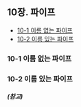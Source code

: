  ## 10장. **파이프**

  * [10-1 이름 없는 파이프](#10-1-이름-없는-파이프)
  * [10-2 이름 있는 파이프](#10-2-이름-있는-파이프)

### 10-1 이름 없는 파이프  

### 10-2 이름 있는 파이프  

##### (참고) 